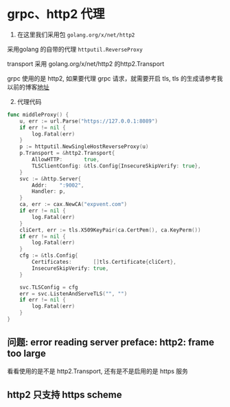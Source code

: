 # grpc、http2 代理

1. 在这里我们采用包 `golang.org/x/net/http2`

采用golang 的自带的代理 `httputil.ReverseProxy`

transport 采用 golang.org/x/net/http2 的http2.Transport

grpc 使用的是 http2, 如果要代理 grpc 请求，就需要开启 tls, tls 的生成请参考我以前的博客[地址](https://blog.csdn.net/wanmei002/article/details/139602762)

2. 代理代码
```go
func middleProxy() {
	u, err := url.Parse("https://127.0.0.1:8089")
	if err != nil {
		log.Fatal(err)
	}
	p := httputil.NewSingleHostReverseProxy(u)
	p.Transport = &http2.Transport{
		AllowHTTP:       true,
		TLSClientConfig: &tls.Config{InsecureSkipVerify: true},
	}
	svc := &http.Server{
		Addr:    ":9002",
		Handler: p,
	}
	ca, err := cax.NewCA("expvent.com")
	if err != nil {
		log.Fatal(err)
	}
	cliCert, err := tls.X509KeyPair(ca.CertPem(), ca.KeyPerm())
	if err != nil {
		log.Fatal(err)
	}
	cfg := &tls.Config{
		Certificates:       []tls.Certificate{cliCert},
		InsecureSkipVerify: true,
	}

	svc.TLSConfig = cfg
	err = svc.ListenAndServeTLS("", "")
	if err != nil {
		log.Fatal(err)
	}
} 
```

## 问题: error reading server preface: http2: frame too large
看看使用的是不是 http2.Transport, 还有是不是启用的是 https 服务

## http2 只支持 https scheme

